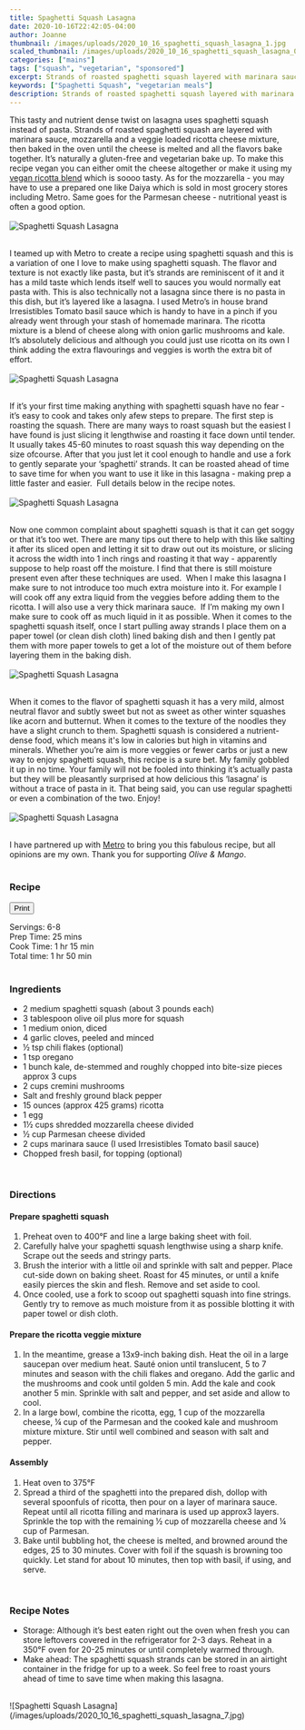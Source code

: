 ```yaml
---
title: Spaghetti Squash Lasagna
date: 2020-10-16T22:42:05-04:00
author: Joanne
thumbnail: /images/uploads/2020_10_16_spaghetti_squash_lasagna_1.jpg
scaled_thumbnail: /images/uploads/2020_10_16_spaghetti_squash_lasagna_0.jpg
categories: ["mains"]
tags: ["squash", "vegetarian", "sponsored"]
excerpt: Strands of roasted spaghetti squash layered with marinara sauce, 3 cheeses and loads of veggies
keywords: ["Spaghetti Squash", "vegetarian meals"]
description: Strands of roasted spaghetti squash layered with marinara sauce, 3 cheeses and loads of veggies. 
---
```

<span class="blog-text">

This tasty and nutrient dense twist on lasagna uses spaghetti squash instead of pasta. Strands of roasted spaghetti squash are layered with marinara sauce, mozzarella and a veggie loaded ricotta cheese mixture, then baked in the oven until the cheese is melted and all the flavors bake together. It’s naturally a gluten-free and vegetarian bake up. To make this recipe vegan you can either omit the cheese altogether or make it using my [vegan ricotta blend](https://www.oliveandmango.com/vegan-spring-pasta-bake/) which is soooo tasty. As for the mozzarella - you may have to use a prepared one like Daiya which is sold in most grocery stores including Metro. Same goes for the Parmesan cheese - nutritional yeast is often a good option. 
</br>
</br>
![Spaghetti Squash Lasagna](/images/uploads/2020_10_16_spaghetti_squash_lasagna_2.jpg)
</br>
</br>

I teamed up with Metro to create a recipe using spaghetti squash and this is a variation of one I love to make using spaghetti squash. The flavor and texture is not exactly like pasta, but it’s strands are reminiscent of it and it has a mild taste which lends itself well to sauces you would normally eat pasta with. This is also technically not a lasagna since there is no pasta in this dish, but it’s layered like a lasagna. I used Metro’s in house brand Irresistibles Tomato basil sauce which is handy to have in a pinch if you already went through your stash of homemade marinara. The ricotta mixture is a blend of cheese along with onion garlic mushrooms and kale. It’s absolutely delicious and although you could just use ricotta on its own I think adding the extra flavourings and veggies is worth the extra bit of effort. 
</br>
</br>
![Spaghetti Squash Lasagna](/images/uploads/2020_10_16_spaghetti_squash_lasagna_3.jpg)
</br>
</br>

If it’s your first time making anything with spaghetti squash have no fear - it’s easy to cook and takes only afew steps to prepare. The first step is roasting the squash. There are many ways to roast squash but the easiest I have found is just slicing it lengthwise and roasting it face down until tender. It usually takes 45-60 minutes to roast squash this way depending on the size ofcourse. After that you just let it cool enough to handle and use a fork to gently separate your ‘spaghetti’ strands. It can be roasted ahead of time to save time for when you want to use it like in this lasagna - making prep a little faster and easier.  Full details below in the recipe notes. 
</br>
</br>
![Spaghetti Squash Lasagna](/images/uploads/2020_10_16_spaghetti_squash_lasagna_4.jpg)
</br>
</br>

Now one common complaint about spaghetti squash is that it can get soggy or that it’s too wet. There are many tips out there to help with this like salting it after its sliced open and letting it sit to draw out out its moisture, or slicing it across the width into 1 inch rings and roasting it that way - apparently suppose to help roast off the moisture. I find that there is still moisture present even after these techniques are used.  When I make this lasagna I make sure to not introduce too much extra moisture into it. For example I will cook off any extra liquid from the veggies before adding them to the ricotta. I will also use a very thick marinara sauce.  If I’m making my own I make sure to cook off as much liquid in it as possible. When it comes to the spaghetti squash itself, once I start pulling away strands I place them on a paper towel (or clean dish cloth) lined baking dish and then I gently pat them with more paper towels to get a lot of the moisture out of them before layering them in the baking dish. 
</br>
</br>
![Spaghetti Squash Lasagna](/images/uploads/2020_10_16_spaghetti_squash_lasagna_5.jpg)
</br>
</br>

When it comes to the flavor of spaghetti squash it has a very mild, almost neutral flavor and subtly sweet but not as sweet as other winter squashes like acorn and butternut. When it comes to the texture of the noodles they have a slight crunch to them. Spaghetti squash is considered a nutrient-dense food, which means it's low in calories but high in vitamins and minerals. Whether you’re aim is more veggies or fewer carbs or just a new way to enjoy spaghetti squash, this recipe is a sure bet. My family gobbled it up in no time. Your family will not be fooled into thinking it’s actually pasta but they will be pleasantly surprised at how delicious this ‘lasagna’ is without a trace of pasta in it. That being said, you can use regular spaghetti or even a combination of the two. Enjoy!
</br>
</br>
![Spaghetti Squash Lasagna](/images/uploads/2020_10_16_spaghetti_squash_lasagna_6.jpg)
</br>
</br>

I have partnered up with <span class="highlight"><a rel="nofollow" href="https://www.metro.ca">Metro</a></span> to bring you this fabulous recipe, but all opinions are my own. Thank you for supporting _Olive & Mango_.
</br>
</br>
<!--{{< youtube 2U5KL1buARQ >}}
</br>
</br>-->
</span>

### Recipe
<div print_button><form>
<input type="button" value="Print" class="btn__print" onClick="window.print()">
</form></div>

<div>Servings: <span itemprop="recipeYield">6-8</div>
<div>Prep Time: <meta itemprop="prepTime" content="PT25M">25 mins</div>
<div>Cook Time: <meta itemprop="cookTime" content="PT75M">1 hr 15 min</div>
Total time: 1 hr 50 min
</br>
</br>

### Ingredients

* <span itemprop="recipeIngredient">2 medium spaghetti squash (about 3 pounds each)</span>
* <span itemprop="recipeIngredient">3 tablespoon olive oil plus more for squash </span>
* <span itemprop="recipeIngredient">1 medium onion, diced</span>
* <span itemprop="recipeIngredient">4 garlic cloves, peeled and minced</span>
* <span itemprop="recipeIngredient">&frac12; tsp chili flakes (optional)</span>
* <span itemprop="recipeIngredient">1 tsp oregano </span>
* <span itemprop="recipeIngredient">1 bunch kale, de-stemmed and roughly chopped into bite-size pieces approx 3 cups</span>
* <span itemprop="recipeIngredient">2 cups cremini mushrooms </span>
* <span itemprop="recipeIngredient">Salt and freshly ground black pepper</span>
* <span itemprop="recipeIngredient">15 ounces (approx 425 grams) ricotta</span>
* <span itemprop="recipeIngredient">1 egg</span>
* <span itemprop="recipeIngredient">1&frac12; cups shredded mozzarella cheese divided </span>
* <span itemprop="recipeIngredient">&frac12; cup Parmesan cheese divided </span>
* <span itemprop="recipeIngredient">2 cups marinara sauce (I used Irresistibles Tomato basil sauce) </span>
* <span itemprop="recipeIngredient">Chopped fresh basil, for topping (optional)</span>
</br>

### Directions

#### Prepare spaghetti squash

1. Preheat oven to 400°F and line a large baking sheet with foil.
1. Carefully halve your spaghetti squash lengthwise using a sharp knife. Scrape out the seeds and stringy parts. 
1. Brush the interior with a little oil and sprinkle with salt and pepper. Place cut-side down on baking sheet. Roast for 45 minutes, or until a knife easily pierces the skin and flesh. Remove and set aside to cool.
1. Once cooled, use a fork to scoop out spaghetti squash into fine strings. Gently try to remove as much moisture from it as possible blotting it with paper towel or dish cloth. 

#### Prepare the ricotta veggie mixture
1. In the meantime, grease a 13x9-inch baking dish. Heat the oil in a large saucepan over medium heat. Sauté onion until translucent, 5 to 7 minutes and season with the chili flakes and oregano. Add the garlic and the mushrooms and cook until golden 5 min. Add the kale and cook another 5 min. Sprinkle with salt and pepper, and set aside and allow to cool. 
1. In a large bowl, combine the ricotta, egg, 1 cup of the mozzarella cheese, &frac14; cup of the Parmesan and the cooked kale and mushroom mixture mixture. Stir until well combined and season with salt and pepper. 

#### Assembly

1. Heat oven to 375°F
1. Spread a third of the spaghetti into the prepared dish, dollop with several spoonfuls of ricotta, then pour on a layer of marinara sauce. Repeat until all ricotta filling and marinara is used up approx3 layers. Sprinkle the top with the remaining &frac12; cup of mozzarella cheese and &frac14; cup of Parmesan. 
2. Bake until bubbling hot, the cheese is melted, and browned around the edges, 25 to 30 minutes. Cover with foil if the squash is browning too quickly. Let stand for about 10 minutes, then top with basil, if using, and serve.
</br>

### Recipe Notes
* Storage: Although it’s best eaten right out the oven when fresh you can store leftovers covered in the refrigerator for 2-3 days. Reheat in a 350°F oven for 20-25 minutes or until completely warmed through.
* Make ahead: The spaghetti squash strands can be stored in an airtight container in the fridge for up to a week. So feel free to roast yours ahead of time to save time when making this lasagna. 

</br>
![Spaghetti Squash Lasagna](/images/uploads/2020_10_16_spaghetti_squash_lasagna_7.jpg)